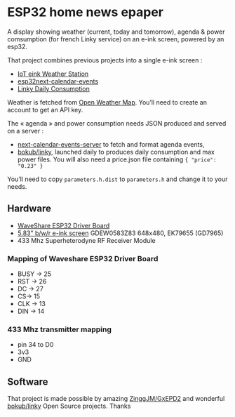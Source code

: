 # ESP32 home news epaper

A display showing weather (current, today and tomorrow), agenda & power comsumption (for french Linky service) on an e-ink screen, powered by an esp32.

That project combines previous projects into a single e-ink screen :

  * [IoT eink Weather Station](https://hackaday.io/project/171910-iot-eink-weather-station)
  * [esp32next-calendar-events](https://github.com/paulgreg/esp32-next-calendar-events)
  * [Linky Daily Consumption](https://hackaday.io/project/177065-linky-daily-consumption)


Weather is fetched from [Open Weather Map](https://openweathermap.org/). You’ll need to create an account to get an API key.

The « agenda » and power consumption needs JSON produced and served on a server :
- [next-calendar-events-server](https://github.com/paulgreg/next-calendar-events-server) to fetch and format agenda events,
- [bokub/linky](https://github.com/bokub/linky), launched daily to produces daily consumption and max power files. You will also need a price.json file containing `{ "price": "0.23" }`

You’ll need to copy `parameters.h.dist` to `parameters.h` and change it to your needs.

## Hardware

  * [WaveShare ESP32 Driver Board](https://www.waveshare.com/product/e-paper-esp32-driver-board.htm)
  * [5.83" b/w/r e-ink screen](https://www.waveshare.com/5.83inch-e-paper-b.htm) GDEW0583Z83 648x480, EK79655 (GD7965)
  * 433 Mhz Superheterodyne RF Receiver Module


### Mapping of Waveshare ESP32 Driver Board

  - BUSY -> 25
  - RST -> 26
  - DC -> 27
  - CS-> 15
  - CLK -> 13
  - DIN -> 14

### 433 Mhz transmitter mapping

  - pin 34 to D0
  - 3v3
  - GND

## Software

That project is made possible by amazing [ZinggJM/GxEPD2](https://github.com/ZinggJM/GxEPD2) and wonderful [bokub/linky](https://github.com/bokub/linky) Open Source projects. Thanks
